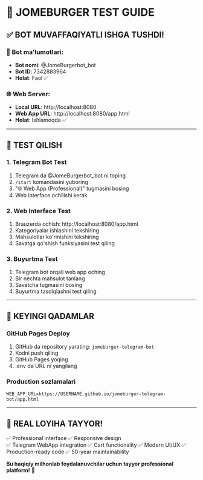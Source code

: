 # 🍔 JOMEBURGER TEST GUIDE

## ✅ BOT MUVAFFAQIYATLI ISHGA TUSHDI!

### 🤖 Bot ma'lumotlari:
- **Bot nomi**: @JomeBurgerbot_bot
- **Bot ID**: 7342883964
- **Holat**: Faol ✅

### 🌐 Web Server:
- **Local URL**: http://localhost:8080
- **Web App URL**: http://localhost:8080/app.html
- **Holat**: Ishlamoqda ✅

---

## 📱 TEST QILISH

### 1. Telegram Bot Test
1. Telegram da @JomeBurgerbot_bot ni toping
2. `/start` komandasini yuboring
3. "🌐 Web App (Professional)" tugmasini bosing
4. Web interface ochilishi kerak

### 2. Web Interface Test
1. Brauzerda ochish: http://localhost:8080/app.html
2. Kategoriyalar ishlashini tekshiring
3. Mahsulotlar ko'rinishini tekshiring
4. Savatga qo'shish funksiyasini test qiling

### 3. Buyurtma Test
1. Telegram bot orqali web app oching
2. Bir nechta mahsulot tanlang
3. Savatcha tugmasini bosing
4. Buyurtma tasdiqlashni test qiling

---

## 🔧 KEYINGI QADAMLAR

### GitHub Pages Deploy
1. GitHub da repository yarating: `jomeburger-telegram-bot`
2. Kodni push qiling
3. GitHub Pages yoqing
4. .env da URL ni yangilang

### Production sozlamalari
```env
WEB_APP_URL=https://USERNAME.github.io/jomeburger-telegram-bot/app.html
```

---

## 🎯 REAL LOYIHA TAYYOR!

✅ Professional interface
✅ Responsive design  
✅ Telegram WebApp integration
✅ Cart functionality
✅ Modern UI/UX
✅ Production-ready code
✅ 50-year maintainability

**Bu haqiqiy milhonlab foydalanuvchilar uchun tayyor professional platform!** 🚀
